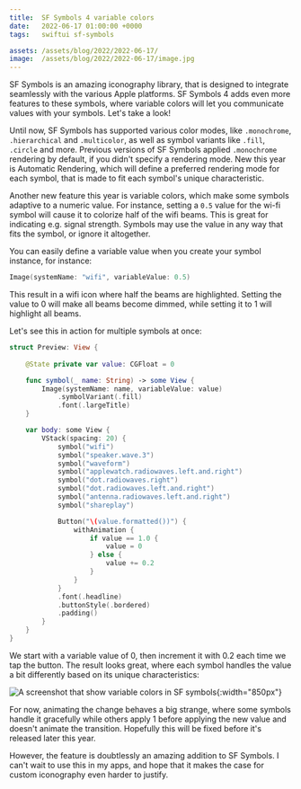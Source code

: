 ```yaml
---
title:  SF Symbols 4 variable colors
date:   2022-06-17 01:00:00 +0000
tags:   swiftui sf-symbols

assets: /assets/blog/2022/2022-06-17/
image:  /assets/blog/2022/2022-06-17/image.jpg
---
```


SF Symbols is an amazing iconography library, that is designed to integrate seamlessly with the various Apple platforms. SF Symbols 4 adds even more features to these symbols, where variable colors will let you communicate values with your symbols. Let's take a look!

Until now, SF Symbols has supported various color modes, like `.monochrome`, `.hierarchical` and `.multicolor`, as well as symbol variants like `.fill`, `.circle` and more. Previous versions of SF Symbols applied `.monochrome` rendering by default, if you didn't specify a rendering mode. New this year is Automatic Rendering, which will define a preferred rendering mode for each symbol, that is made to fit each symbol's unique characteristic.

Another new feature this year is variable colors, which make some symbols adaptive to a numeric value. For instance, setting a `0.5` value for the wi-fi symbol will cause it to colorize half of the wifi beams. This is great for indicating e.g. signal strength. Symbols may use the value in any way that fits the symbol, or ignore it altogether.

You can easily define a variable value when you create your symbol instance, for instance:

```swift
Image(systemName: "wifi", variableValue: 0.5)
```

This result in a wifi icon where half the beams are highlighted. Setting the value to 0 will make all beams become dimmed, while setting it to 1 will highlight all beams.

Let's see this in action for multiple symbols at once:

```swift
struct Preview: View {
        
    @State private var value: CGFloat = 0

    func symbol(_ name: String) -> some View {
        Image(systemName: name, variableValue: value)
            .symbolVariant(.fill)
            .font(.largeTitle)
    }

    var body: some View {
        VStack(spacing: 20) {
            symbol("wifi")
            symbol("speaker.wave.3")
            symbol("waveform")
            symbol("applewatch.radiowaves.left.and.right")
            symbol("dot.radiowaves.right")
            symbol("dot.radiowaves.left.and.right")
            symbol("antenna.radiowaves.left.and.right")
            symbol("shareplay")

            Button("\(value.formatted())") {
                withAnimation {
                    if value == 1.0 {
                        value = 0
                    } else {
                        value += 0.2
                    }
                }
            }
            .font(.headline)
            .buttonStyle(.bordered)
            .padding()
        }
    }
}
```

We start with a variable value of 0, then increment it with 0.2 each time we tap the button. The result looks great, where each symbol handles the value a bit differently based on its unique characteristics:

![A screenshot that show variable colors in SF symbols]({{page.image}}){:width="850px"}

For now, animating the change behaves a big strange, where some symbols handle it gracefully while others apply 1 before applying the new value and doesn't animate the transition. Hopefully this will be fixed before it's released later this year.

However, the feature is doubtlessly an amazing addition to SF Symbols. I can't wait to use this in my apps, and hope that it makes the case for custom iconography even harder to justify.